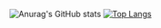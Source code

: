 ![Anurag's GitHub stats](https://github-readme-stats.vercel.app/api?username=Ryohei0Otsuka&show_icons=true&theme=cobalt)
[![Top Langs](https://github-readme-stats.vercel.app/api/top-langs/?username=Ryohei0Otsuka&theme=cobalt)](https://github.com/anuraghazra/github-readme-stats)
